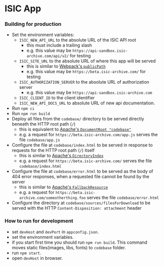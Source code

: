 ISIC App
===================

### Building for production
- Set the environment variables:
  - `ISIC_NEW_API_URL` to the absolute URL of the ISIC API root
    - this must include a trailing slash
    - e.g. this value may be `https://api-sandbox.isic-archive.com/api/v2/` for testing
  - `ISIC_SITE_URL` to the absolute URL of where this app will be served
    - this is similar to [Webpack's `publicPath`](https://webpack.js.org/configuration/output#outputpublicpath)
    - e.g. this value may be `https://beta.isic-archive.com/` for testing
  - `ISIC_AUTHORIZATION_SERVER` to the absolute URL of authorization server
    - e.g. this value may be `https://api-sandbox.isic-archive.com`
  - `ISIC_CLIENT_ID` to the client identifier
  - `ISIC_NEW_API_DOCS_URL` to absolute URL of new api documentation.
- Run `npm ci`
- Run `npm run build`
- Deploy all files from the `codebase/` directory to be served directly beneath the HTTP root path (`/`)
  - this is equivalent to [Apache's `DocumentRoot "codebase"`](https://httpd.apache.org/docs/2.4/mod/core.html#documentroot)
  - e.g. a request for `https://beta.isic-archive.com/app.js` serves the file `codebase/app.js`
- Configure the file at `codebase/index.html` to be served in response to requests for the HTTP root path (`/`) itself
  - this is similar to [Apache's `DirectoryIndex`](https://httpd.apache.org/docs/2.4/mod/mod_dir.html#directoryindex)
  - e.g. a request for `https://beta.isic-archive.com/` serves the file `codebase/index.html`
- Configure the file at `codebase/error.html` to be served as the body of 404 error responses, when a requested file cannot be found by the server
  - this is similar to [Apache's `FallbackResource`](https://httpd.apache.org/docs/2.4/mod/mod_dir.html#fallbackresource)
  - e.g. a request for `https://beta.isic-archive.com/someotherthing.foo` serves the file `codebase/error.html`
- Configure the directory at `codebase/sources/filesForDownload` to be served with the HTTP `Content-Disposition: attachment` header

### How to run for development

- set ```devHost``` and ```devPort``` in ```appconfig.json```.
- set the environment variables.
- if you start first time you should run ```npm run build```. This command moves static files(images, libs, fonts) to ```codebase``` folder.
- run ```npm start```.
- open ```devHost``` in browser.
